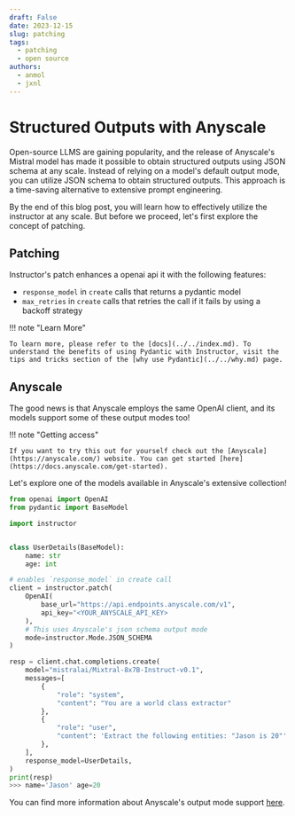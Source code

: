 ```yaml
---
draft: False
date: 2023-12-15
slug: patching
tags:
  - patching
  - open source
authors:
  - anmol
  - jxnl
---
```


# Structured Outputs with Anyscale

Open-source LLMS are gaining popularity, and the release of Anyscale's Mistral model has made it possible to obtain structured outputs using JSON schema at any scale. Instead of relying on a model's default output mode, you can utilize JSON schema to obtain structured outputs. This approach is a time-saving alternative to extensive prompt engineering.

By the end of this blog post, you will learn how to effectively utilize the instructor at any scale. But before we proceed, let's first explore the concept of patching.

## Patching

Instructor's patch enhances a openai api it with the following features:

- `response_model` in `create` calls that returns a pydantic model
- `max_retries` in `create` calls that retries the call if it fails by using a backoff strategy

!!! note "Learn More"

    To learn more, please refer to the [docs](../../index.md). To understand the benefits of using Pydantic with Instructor, visit the tips and tricks section of the [why use Pydantic](../../why.md) page.

## Anyscale

The good news is that Anyscale employs the same OpenAI client, and its models support some of these output modes too!

!!! note "Getting access"

    If you want to try this out for yourself check out the [Anyscale](https://anyscale.com/) website. You can get started [here](https://docs.anyscale.com/get-started).

Let's explore one of the models available in Anyscale's extensive collection!

```python
from openai import OpenAI
from pydantic import BaseModel

import instructor


class UserDetails(BaseModel):
    name: str
    age: int

# enables `response_model` in create call
client = instructor.patch(
    OpenAI(
        base_url="https://api.endpoints.anyscale.com/v1",
        api_key="<YOUR_ANYSCALE_API_KEY>
    ),
    # This uses Anyscale's json schema output mode
    mode=instructor.Mode.JSON_SCHEMA
)

resp = client.chat.completions.create(
    model="mistralai/Mixtral-8x7B-Instruct-v0.1",
    messages=[
        {
            "role": "system",
            "content": "You are a world class extractor"
        },
        {
            "role": "user",
            "content": 'Extract the following entities: "Jason is 20"'
        },
    ],
    response_model=UserDetails,
)
print(resp)
>>> name='Jason' age=20
```

You can find more information about Anyscale's output mode support [here](https://docs.endpoints.anyscale.com/).
